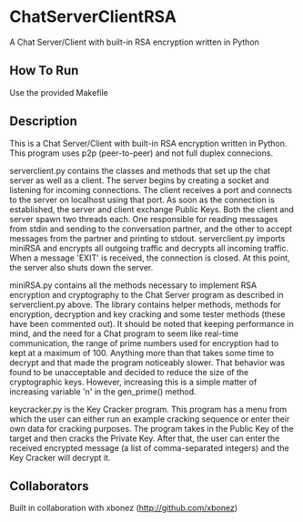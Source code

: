 ChatServerClientRSA
===================

A Chat Server/Client with built-in RSA encryption written in Python

How To Run
----------

Use the provided Makefile

Description
------------

This is a Chat Server/Client with built-in RSA encryption written in Python. This program uses p2p (peer-to-peer) and not full duplex connecions.

serverclient.py contains the classes and methods that set up the chat server as well as a client. The server begins by creating a socket and listening for incoming connections. The client receives a port and connects to the server on localhost using that port. As soon as the connection is established, the server and client exchange Public Keys. Both the client and server spawn two threads each. One responsible for reading messages from stdin and sending to the conversation partner, and the other to accept messages from the partner and printing to stdout. serverclient.py imports miniRSA and encrypts all outgoing traffic and decrypts all incoming traffic. When a message 'EXIT' is received, the connection is closed. At this point, the server also shuts down the server.

miniRSA.py contains all the methods necessary to implement RSA encryption and cryptography to the Chat Server program as described in serverclient.py above. The library contains helper methods, methods for encryption, decryption and key cracking and some tester methods (these have been commented out). It should be noted that keeping performance in mind, and the need for a Chat program to seem like real-time communication, the range of prime numbers used for encryption had to kept at a maximum of 100. Anything more than that takes some time to decrypt and that made the program noticeably slower. That behavior was found to be unacceptable and decided to reduce the size of the cryptographic keys. However, increasing this is a simple matter of increasing variable 'n' in the gen_prime() method.

keycracker.py is the Key Cracker program. This program has a menu from which the user can either run an example cracking sequence or enter their own data for cracking purposes. The program takes in the Public Key of the target and then cracks the Private Key. After that, the user can enter the received encrypted message (a list of comma-separated integers) and the Key Cracker will decrypt it.

Collaborators
-------------

Built in collaboration with xbonez (http://github.com/xbonez)

